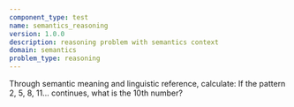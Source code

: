 ```yaml
---
component_type: test
name: semantics_reasoning
version: 1.0.0
description: reasoning problem with semantics context
domain: semantics
problem_type: reasoning
---
```


Through semantic meaning and linguistic reference, calculate: If the pattern 2, 5, 8, 11... continues, what is the 10th number?
